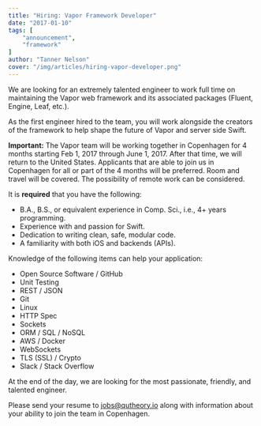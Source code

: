 ```yaml
---
title: "Hiring: Vapor Framework Developer"
date: "2017-01-10"
tags: [
    "announcement",
    "framework"
]
author: "Tanner Nelson"
cover: "/img/articles/hiring-vapor-developer.png"
---
```


We are looking for an extremely talented engineer to work full time on maintaining the Vapor web framework and its associated packages (Fluent, Engine, Leaf, etc.).

As the first engineer hired to the team, you will work alongside the creators of the framework to help shape the future of Vapor and server side Swift.

**Important:** The Vapor team will be working together in Copenhagen for 4 months starting Feb 1, 2017 through June 1, 2017. After that time, we will return to the United States. Applicants that are able to join us in Copenhagen for all or part of the 4 months will be preferred. Room and travel will be covered. The possibility of remote work can be considered.

It is **required** that you have the following:

* B.A., B.S., or equivalent experience in Comp. Sci., i.e., 4+ years programming.
* Experience with and passion for Swift.
* Dedication to writing clean, safe, modular code.
* A familiarity with both iOS and backends (APIs).

Knowledge of the following items can help your application:

* Open Source Software / GitHub
* Unit Testing
* REST / JSON
* Git
* Linux
* HTTP Spec
* Sockets
* ORM / SQL / NoSQL
* AWS / Docker
* WebSockets
* TLS (SSL) / Crypto
* Slack / Stack Overflow

At the end of the day, we are looking for the most passionate, friendly, and talented engineer.

Please send your resume to jobs@qutheory.io along with information about your ability to join the team in Copenhagen.
